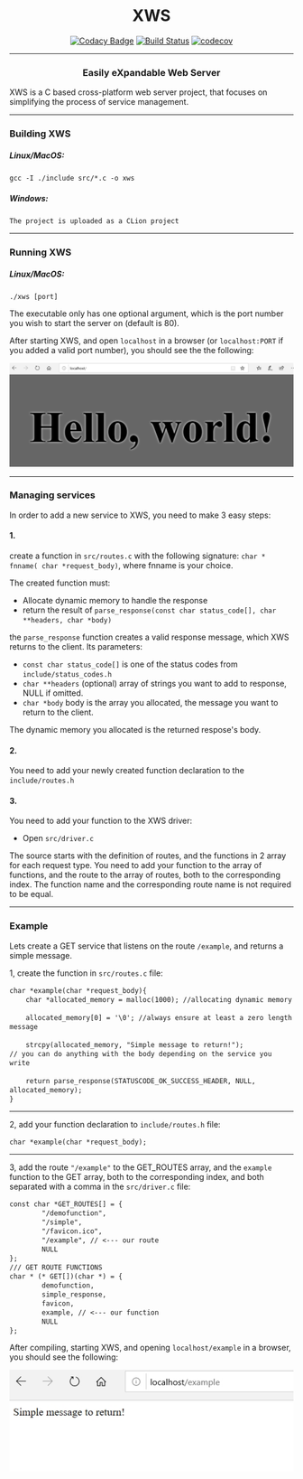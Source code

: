 
<div align="center">

# XWS
</div>

<div align="center">

[![Codacy Badge](https://api.codacy.com/project/badge/Grade/9cd0f1c241fe4072aa449fa75b2a2647)](https://www.codacy.com/manual/VGeorgee/XWS?utm_source=github.com&amp;utm_medium=referral&amp;utm_content=VGeorgee/XWS&amp;utm_campaign=Badge_Grade)
[![Build Status](https://travis-ci.org/VGeorgee/XWS.svg?branch=master)](https://travis-ci.org/VGeorgee/XWS)
[![codecov](https://codecov.io/gh/VGeorgee/XWS/branch/master/graph/badge.svg)](https://codecov.io/gh/VGeorgee/XWS)
</div>

---

<div align="center">

### Easily eXpandable Web Server

</div>


XWS is a C based cross-platform web server project, that focuses on simplifying the process of service management.

---

### Building XWS

##### Linux/MacOS:
    gcc -I ./include src/*.c -o xws

##### Windows:
    The project is uploaded as a CLion project
---

### Running XWS

##### Linux/MacOS:
    ./xws [port]

The executable only has one optional argument, which is the port number you wish to start the server on (default is 80).

After starting XWS, and open `localhost` in a browser 
(or `localhost:PORT` if you added a valid port number), you should see the the following:

<p align="center">
  <img alt="Hello world!" src="docs/img/hello.jpg">
</p>

---

### Managing services

In order to add a new service to XWS, you need to make 3 easy steps:

#### 1.

 create a function in `src/routes.c` 
with the following signature: `char * fnname( char *request_body)`, where fnname is your choice.

The created function must:
 - Allocate dynamic memory to handle the response
 - return the result of `parse_response(const char status_code[], char **headers, char *body)`

the `parse_response` function creates a valid response message, which XWS returns to the client.
Its parameters:
 - `const char status_code[]`  is one of the status codes from `include/status_codes.h`
 - `char **headers`  (optional) array of strings you want to add to response, NULL if omitted.
 - `char *body` body is the array you allocated,  the message you want to return to the client.

The dynamic memory you allocated is the returned respose's body.

#### 2.

You need to add your newly created function declaration to the `include/routes.h`

#### 3.
You need to add your function to the XWS driver:
 - Open `src/driver.c`
 
 The source starts with the definition of routes, and the functions in 2 array for each request type.
 You need to add your function to the array of functions, and the route to the array of routes, both to the corresponding index.
 The function name and the corresponding route name is not required to be equal.

---

### Example

Lets create a GET service that listens on the route `/example`, and returns a simple message.

1, create the function in `src/routes.c` file:
```
char *example(char *request_body){
    char *allocated_memory = malloc(1000); //allocating dynamic memory

    allocated_memory[0] = '\0'; //always ensure at least a zero length message

    strcpy(allocated_memory, "Simple message to return!"); 
// you can do anything with the body depending on the service you write

    return parse_response(STATUSCODE_OK_SUCCESS_HEADER, NULL, allocated_memory);
}
```

---

2, add your function declaration to `include/routes.h` file:
```
char *example(char *request_body);
```

---

3, add the route `"/example"` to the GET_ROUTES array, and the `example` function to the 
GET array, both to the corresponding index, and both separated with a comma in the `src/driver.c` file:

```
const char *GET_ROUTES[] = {
        "/demofunction",
        "/simple",
        "/favicon.ico",
        "/example", // <--- our route
        NULL
};
/// GET ROUTE FUNCTIONS
char * (* GET[])(char *) = {
        demofunction,
        simple_response,
        favicon,
        example, // <--- our function
        NULL
};
```

After compiling, starting XWS, and opening `localhost/example` in a browser, you should see the following:

<p align="left">
  <img alt="/example" src="docs/img/example.jpg">
</p>
